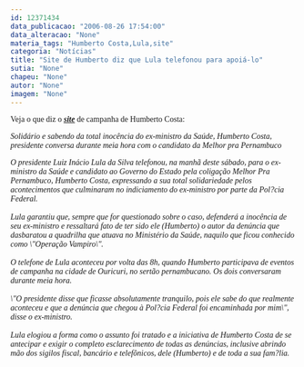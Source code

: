 ```yaml
---
id: 12371434
data_publicacao: "2006-08-26 17:54:00"
data_alteracao: "None"
materia_tags: "Humberto Costa,Lula,site"
categoria: "Notícias"
title: "Site de Humberto diz que Lula telefonou para apoiá-lo"
sutia: "None"
chapeu: "None"
autor: "None"
imagem: "None"
---
```

<p><P><FONT face=Verdana>Veja o que diz o <STRONG><EM><U><A href=\"https://www.humberto13.can.br/noticias/noticias_na_integra.php?id_noticia=52\" target=_blank>site</A></U></EM></STRONG> de campanha de Humberto Costa:</FONT></P></p>
<p><P><FONT face=Verdana><EM>Solidário e sabendo da total inocência do ex-ministro da Saúde, Humberto Costa, presidente conversa durante meia hora com o candidato da Melhor pra Pernambuco</EM></FONT></P></p>
<p><P><FONT face=Verdana><EM>O presidente Luiz Inácio Lula da Silva telefonou, na manhã deste sábado, para o ex-ministro da Saúde e candidato ao Governo do Estado pela coligação Melhor Pra Pernambuco, Humberto Costa, expressando a sua total solidariedade pelos acontecimentos que culminaram no indiciamento do ex-ministro por parte da Pol?cia Federal.<BR><BR>Lula garantiu que, sempre que for questionado sobre o caso, defenderá a inocência de seu ex-ministro e ressaltará fato de ter sido ele (Humberto) o autor da denúncia que dasbaratou a quadrilha que atuava no Ministério da Saúde, naquilo que ficou conhecido como \"Operação Vampiro\".<BR><BR>O telefone de Lula aconteceu por volta das 8h, quando Humberto participava de eventos de campanha na cidade de Ouricuri, no sertão pernambucano. Os dois conversaram durante meia hora.<BR><BR>\"O presidente disse que ficasse absolutamente tranquilo, pois ele sabe do que realmente aconteceu e que a denúncia que chegou à Pol?cia Federal foi encaminhada por mim\", disse o ex-ministro.<BR><BR>Lula elogiou a forma como o assunto foi tratado e a iniciativa de Humberto Costa de se antecipar e exigir o completo esclarecimento de todas as denúncias, inclusive abrindo mão dos sigilos fiscal, bancário e telefônicos, dele (Humberto) e de toda a sua fam?lia.</EM></FONT></P> </p>
